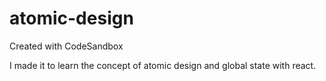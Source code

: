 # atomic-design
Created with CodeSandbox

I made it to learn the concept of atomic design and global state with react.
